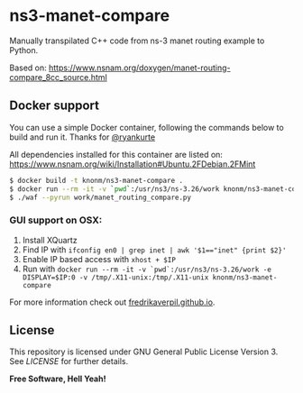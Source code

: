 # ns3-manet-compare
Manually transpilated C++ code from ns-3 manet routing example to Python.

Based on: https://www.nsnam.org/doxygen/manet-routing-compare_8cc_source.html

## Docker support

You can use a simple Docker container, following the commands below to build and run it. Thanks for [@ryankurte](https://github.com/ryankurte/docker-ns3)

All dependencies installed for this container are listed on:  https://www.nsnam.org/wiki/Installation#Ubuntu.2FDebian.2FMint

```sh
$ docker build -t knonm/ns3-manet-compare .
$ docker run --rm -it -v `pwd`:/usr/ns3/ns-3.26/work knonm/ns3-manet-compare
$ ./waf --pyrun work/manet_routing_compare.py
```

### GUI support on OSX:

1. Install XQuartz
2. Find IP with `ifconfig en0 | grep inet | awk '$1=="inet" {print $2}'`
3. Enable IP based access with `xhost + $IP`
4. Run with  ```docker run --rm -it -v `pwd`:/usr/ns3/ns-3.26/work -e DISPLAY=$IP:0 -v /tmp/.X11-unix:/tmp/.X11-unix knonm/ns3-manet-compare```

For more information check out [fredrikaverpil.github.io](https://fredrikaverpil.github.io/2016/07/31/docker-for-mac-and-gui-applications/).

License
----

This repository is licensed under GNU General Public License Version 3. See *LICENSE* for further details.

**Free Software, Hell Yeah!**
